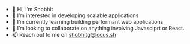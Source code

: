 - 👋 Hi, I’m Shobhit
- 👀 I’m interested in developing scalable applications
- 🌱 I’m currently learning building performant web applications
- 💞️ I’m looking to collaborate on anything involving Javasciprt or React.
- 📫 Reach out to me on shobhitg@locus.sh
<!---
shobhit-locus/shobhit-locus is a ✨ special ✨ repository because its `README.md` (this file) appears on your GitHub profile.
You can click the Preview link to take a look at your changes.
--->
